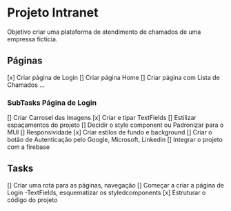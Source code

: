 # Projeto  Intranet

Objetivo criar uma plataforma de atendimento de chamados de uma empressa ficticia.

## Páginas
[x] Criar página de Login
[] Criar página Home
[] Criar página com  Lista de Chamados
...
### SubTasks Página de Login
[] Criar  Carrosel das Imagens
[x] Criar e tipar TextFields
[] Estilizar espaçamentos do projeto
[] Decidir o style component ou Padronizar para o MUI
[] Responsividade
[x] Criar estilos de fundo  e background
[] Criar o botão de Autenticação pelo Google, Microsoft, Linkedin
[] Integrar o projeto com a firebase

## Tasks
[] Criar uma rota para as páginas, navegação
[] Começar a criar a página de Login -TextFields, esquematizar os styledcomponents
[x] Estruturar o código do projeto
